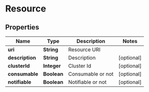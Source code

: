 
# Resource

## Properties
Name | Type | Description | Notes
------------ | ------------- | ------------- | -------------
**uri** | **String** | Resource URI | 
**description** | **String** | Description |  [optional]
**clusterId** | **Integer** | Cluster Id |  [optional]
**consumable** | **Boolean** | Consumable or not |  [optional]
**notifiable** | **Boolean** | Notifiable or not |  [optional]



